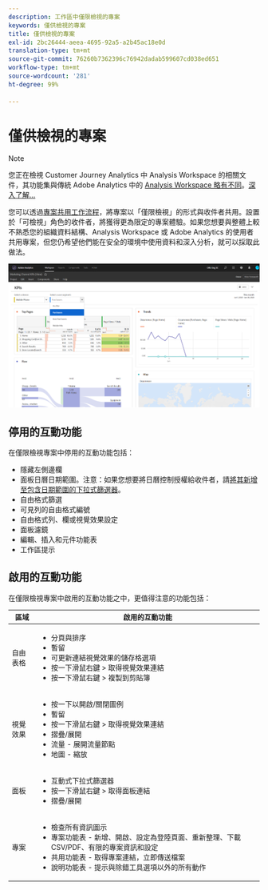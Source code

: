 ```yaml
---
description: 工作區中僅限檢視的專案
keywords: 僅供檢視的專案
title: 僅供檢視的專案
exl-id: 2bc26444-aeea-4695-92a5-a2b45ac18e0d
translation-type: tm+mt
source-git-commit: 76260b7362396c76942dadab599607cd038ed651
workflow-type: tm+mt
source-wordcount: '281'
ht-degree: 99%

---
```


# 僅供檢視的專案

>[!NOTE]
>
>您正在檢視 Customer Journey Analytics 中 Analysis Workspace 的相關文件，其功能集與傳統 Adobe Analytics 中的 [Analysis Workspace 略有不同](https://docs.adobe.com/content/help/zh-Hant/analytics/analyze/analysis-workspace/home.html)。[深入了解...](/help/getting-started/cja-aa.md)

您可以透過[專案共用工作流程](/help/analysis-workspace/curate-share/share-projects.md)，將專案以「僅限檢視」的形式與收件者共用。設置於「可檢視」角色的收件者，將獲得更為限定的專案體驗。如果您想要與整體上較不熟悉您的組織資料結構、Analysis Workspace 或 Adobe Analytics 的使用者共用專案，但您仍希望他們能在安全的環境中使用資料和深入分析，就可以採取此做法。

![](assets/view-only-project.png)

## 停用的互動功能

在僅限檢視專案中停用的互動功能包括：

* 隱藏左側邊欄
* 面板日曆日期範圍。注意：如果您想要將日曆控制授權給收件者，請[將其新增至包含日期範圍的下拉式篩選器](https://docs.adobe.com/content/help/en/analytics-learn/tutorials/analysis-workspace/using-panels/using-drop-down-filters.html)。
* 自由格式篩選
* 可見列的自由格式編號
* 自由格式列、欄或視覺效果設定
* 面板濾鏡
* 編輯、插入和元件功能表
* 工作區提示

## 啟用的互動功能

在僅限檢視專案中啟用的互動功能之中，更值得注意的功能包括：

| 區域 | 啟用的互動功能 |
| --- | --- |
| 自由表格 | <ul><li>分頁與排序</li><li>暫留</li><li>可更新連結視覺效果的儲存格選項</li><li>按一下滑鼠右鍵 > 取得視覺效果連結</li><li>按一下滑鼠右鍵 > 複製到剪貼簿</li></ul> |
| 視覺效果 | <ul><li>按一下以開啟/關閉圖例</li><li>暫留</li><li>按一下滑鼠右鍵 > 取得視覺效果連結</li><li>摺疊/展開</li><li>流量 - 展開流量節點</li><li>地圖 - 縮放</li></ul> |
| 面板 | <ul><li>互動式下拉式篩選器</li><li>按一下滑鼠右鍵 > 取得面板連結</li><li>摺疊/展開</li></ul> |
| 專案 | <ul><li>檢查所有資訊圖示</li><li>專案功能表 - 新增、開啟、設定為登陸頁面、重新整理、下載 CSV/PDF、有限的專案資訊和設定</li><li>共用功能表 - 取得專案連結，立即傳送檔案</li><li>說明功能表 - 提示與除錯工具選項以外的所有動作</li></ul> |
